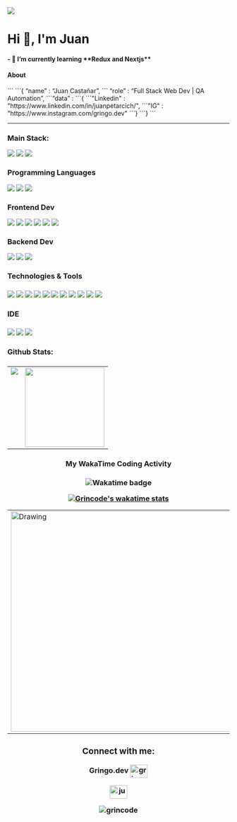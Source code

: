<img src="https://media.licdn.com/dms/image/D4D16AQElYxxUE74Xvg/profile-displaybackgroundimage-shrink_350_1400/0/1706134391484?e=1712793600&v=beta&t=Mljh_OBPcISF2982FEhB0ItKqf6Tif7X1EsY0qFgE6w">

<h1 align="left">Hi 👋, I'm Juan</h1>
<h4 align="left">- 🌱 I’m currently learning **Redux and Nextjs**</h4>

<h4 align="left"> About</h4>
```
 ```{ “name” : “Juan Castañar”,
  ``` “role” : “Full Stack Web Dev | QA Automation”,
   ```“data” : 
     ```{ 
      ```"Linkedin" : "https://www.linkedin.com/in/juanpetarcich/", 
      ```"IG"       : "https://www.instagram.com/gringo.dev"
     ```}
 ```}
```



---

<h3 align="left">Main Stack:</h3>
<p align="left">
  <img src="https://img.shields.io/badge/Angular-DD0031?style=for-the-badge&logo=angular&logoColor=white">
  <img src="https://img.shields.io/badge/Spring-6DB33F?style=for-the-badge&logo=spring&logoColor=white">
  <img src="https://img.shields.io/badge/MySQL-005C84?style=for-the-badge&logo=mysql&logoColor=white">
</p>

<h3 align="left">Programming Languages</h3>
<p align="left">
  <img src="https://img.shields.io/badge/Java-ED8B00?style=for-the-badge&logo=openjdk&logoColor=white">
  <img src="https://img.shields.io/badge/JavaScript-F7DF1E?style=for-the-badge&logo=javascript&logoColor=black">
  <img src="https://img.shields.io/badge/TypeScript-007ACC?style=for-the-badge&logo=typescript&logoColor=white">
</p>

<h3 align="left">Frontend Dev</h3>
<p align="left">
  <img src="https://img.shields.io/badge/HTML5-E34F26?style=for-the-badge&logo=html5&logoColor=white">
  <img src="https://img.shields.io/badge/CSS3-1572B6?style=for-the-badge&logo=css3&logoColor=white">
  <img src="https://img.shields.io/badge/React-20232A?style=for-the-badge&logo=react&logoColor=61DAFB">
  <img src="https://img.shields.io/badge/Tailwind_CSS-38B2AC?style=for-the-badge&logo=tailwind-css&logoColor=white">
  <img src="https://img.shields.io/badge/Angular-DD0031?style=for-the-badge&logo=angular&logoColor=white">
  <img src="https://img.shields.io/badge/Bootstrap-563D7C?style=for-the-badge&logo=bootstrap&logoColor=white">  
</p>

<h3 align="left">Backend Dev</h3>
<p align="left">
  <img src="https://img.shields.io/badge/MySQL-005C84?style=for-the-badge&logo=mysql&logoColor=white">
  <img src="https://img.shields.io/badge/Spring-6DB33F?style=for-the-badge&logo=spring&logoColor=white">
  <img src="https://img.shields.io/badge/firebase%20realtime%20database-ffca28?style=for-the-badge&logo=firebase&logoColor=black">
  
</p>

<h3 align="left">Technologies & Tools<h3>
<p align="left">
  <img src="https://img.shields.io/badge/GIT-E44C30?style=for-the-badge&logo=git&logoColor=white">
  <img src="https://img.shields.io/badge/GitHub-100000?style=for-the-badge&logo=github&logoColor=white">
  <img src="https://camo.githubusercontent.com/879423585ed087f3c973857c43ba7e7d84f52c993d2c937055726339fbf921d9/68747470733a2f2f696d672e736869656c64732e696f2f62616467652f506f73746d616e2d4646364333373f7374796c653d666f722d7468652d6261646765266c6f676f3d506f73746d616e266c6f676f436f6c6f723d7768697465">
  
  <img src="https://img.shields.io/badge/Linux-FCC624?style=for-the-badge&logo=linux&logoColor=black">
  <img src="https://img.shields.io/badge/Fedora-294172?style=for-the-badge&logo=fedora&logoColor=white">
  <img src="https://img.shields.io/badge/Figma-F24E1E?style=for-the-badge&logo=figma&logoColor=white">
  <img src="https://img.shields.io/badge/Notion-000000?style=for-the-badge&logo=notion&logoColor=white">
  <img src="https://img.shields.io/badge/Vercel-000000?style=for-the-badge&logo=vercel&logoColor=white">
  <img src="https://img.shields.io/badge/Heroku-430098?style=for-the-badge&logo=heroku&logoColor=white">
  <img src="https://img.shields.io/badge/Trello-0052CC?style=for-the-badge&logo=trello&logoColor=white">
  <img src="https://img.shields.io/badge/Jira-0052CC?style=for-the-badge&logo=Jira&logoColor=white">
</p>
  
<h3 align="left">IDE<h3>
 <p align="left">
  <IMG SRC="https://img.shields.io/badge/apache%20netbeans-1B6AC6?style=for-the-badge&logo=apache%20netbeans%20IDE&logoColor=white">
    <IMG SRC="https://img.shields.io/badge/Eclipse-2C2255?style=for-the-badge&logo=eclipse&logoColor=white">
    <IMG SRC="https://img.shields.io/badge/Visual_Studio_Code-0078D4?style=for-the-badge&logo=visual%20studio%20code&logoColor=white">
      
  </p>

<h3 align="left">Github Stats:<h3>
<table>
  <tr>
    <td valign="top"><img src="https://github-readme-stats.vercel.app/api/top-langs/?username=grincode&theme=ocean_dark&card_width=450em)](https://github.com/grincode/grincode/github-readme-stats"/></td>
    <td valign="top"><img height="180em" src="https://github-readme-stats.vercel.app/api?username=grincode&show_icons=true&hide_border=true&count_private=true&include_all_commits=true&theme=ocean_dark&hide_stars=false" /></td>
   </tr>
</table>

<h3 align="center">My WakaTime Coding Activity<h3><div align="center">
<p align="center">
  <img src="https://wakatime.com/badge/user/018d9aa9-fee1-4b60-8354-84fc422a0a8d.svg" alt="Wakatime badge">
</p>

<p align="center">
  <a href="https://github.com/Grincode/github-readme-stats">
    <img src="https://github-readme-stats.vercel.app/api/wakatime?username=gringodev&show_icons=true&theme=ocean_dark&card_width=450em&langs_count=20" alt="Grincode's wakatime stats">
  </a>
</p>

<table>
<tr>
  <td>
<img src="https://wakatime.com/share/@gringodev/564a5968-e9a0-4c11-ad62-c79a24c32dac.svg" alt="Drawing" style="width: 500px;"></img></td>
<td valign="top"><img src="https://wakatime.com/share/@gringodev/5604819c-99de-445a-8d54-e029a0727880.svg" alt="Drawing" style="width: 500px;"></td>
      <td valign="top">
      <img src="https://wakatime.com/share/@gringodev/93db4733-ee4c-436d-8627-64173137e2d1.svg" alt="Drawing" style="width: 500px;">
    </td>
</tr>
</table>

<h3 align="center">Connect with me:</h3>
<p>Gringo.dev <a href="https://www.instagram.com/gringo.dev/" target="blank"><img align="center" src="https://raw.githubusercontent.com/rahuldkjain/github-profile-readme-generator/master/src/images/icons/Social/instagram.svg" alt="gringo.dev" height="30" width="40" /></a>
</p>

<p align="center">
<a href="https://linkedin.com/in/juanpetarcich" target="blank"><img align="center" src="https://raw.githubusercontent.com/rahuldkjain/github-profile-readme-generator/master/src/images/icons/Social/linked-in-alt.svg" alt="juanpetarcich" height="30" width="40" /></a>
</p>
<p align="center"> <img src="https://komarev.com/ghpvc/?username=grincode&label=Profile%20views&color=0e75b6&style=flat" alt="grincode" /> </p>
